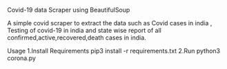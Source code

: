 Covid-19 data Scraper using BeautifulSoup



A simple covid scraper to extract the data such as Covid cases in india , Testing of covid-19 in india and state wise report of all confirmed,active,recovered,death cases in india.

Usage
1.Install Requirements pip3 install -r requirements.txt
2.Run python3 corona.py
